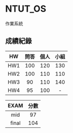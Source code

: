 # NTUT_OS

作業系統

## 成績紀錄

| HW  | 問答 | 個人 | 小組 |
| :-: | :--: | :--: | :--: |
| HW1 | 100  | 120  | 130  |
| HW2 | 100  | 110  | 110  |
| HW3 |  90  | 110  | 140  |
| HW4 |  95  | 100  |  -   |

| EXAM  | 分數 |
| :---: | :--: |
|  mid  |  97  |
| final | 104  |
